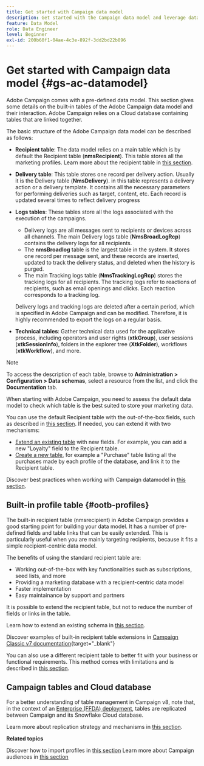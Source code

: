 ```yaml
---
title: Get started with Campaign data model
description: Get started with the Campaign data model and leverage data from your sources to benefit your communications and marketing outputs.
feature: Data Model
role: Data Engineer
level: Beginner
exl-id: 200b60f1-04ae-4c3e-892f-3dd2bd22b896
---
```

# Get started with Campaign data model {#gs-ac-datamodel}

Adobe Campaign comes with a pre-defined data model. This section gives some details on the built-in tables of the Adobe Campaign data model and their interaction. Adobe Campaign relies on a Cloud database containing tables that are linked together.

The basic structure of the Adobe Campaign data model can be described as follows:

* **Recipient table**: The data model relies on a main table which is by default the Recipient table (**nmsRecipient**). This table stores all the marketing profiles. Learn more about the recipient table in [this section](#ootb-profiles).

* **Delivery table**: This table stores one record per delivery action. Usually it is the Delivery table (**NmsDelivery**). in this table represents a delivery action or a delivery template. It contains all the necessary parameters for performing deliveries such as target, content, etc. Each record is updated several times to reflect delivery progress

* **Logs tables**: These tables store all the logs associated with the execution of the campaigns.

    * Delivery logs are all messages sent to recipients or devices across all channels. The main Delivery logs table (**NmsBroadLogRcp**) contains the delivery logs for all recipients.
    * The **nmsBroadlog** table is the largest table in the system. It stores one record per message sent, and these records are inserted, updated to track the delivery status, and deleted when the history is purged.
    * The main Tracking logs table (**NmsTrackingLogRcp**) stores the tracking logs for all recipients. The tracking logs refer to reactions of recipients, such as email openings and clicks. Each reaction corresponds to a tracking log.
    
    Delivery logs and tracking logs are deleted after a certain period, which is specified in Adobe Campaign and can be modified. Therefore, it is highly recommended to export the logs on a regular basis.

* **Technical tables**: Gather technical data used for the applicative process, including operators and user rights (**xtkGroup**), user sessions (**xtkSessionInfo**), folders in the explorer tree (**XtkFolder**), workflows (**xtkWorkflow**), and more.

>[!NOTE]
>
>To access the description of each table, browse to **Administration > Configuration > Data schemas**, select a resource from the list, and click the **Documentation** tab.

When starting with Adobe Campaign, you need to assess the default data model to check which table is the best suited to store your marketing data.

You can use the default Recipient table with the out-of-the-box fields, such as described in [this section](#ootb-profiles). If needed, you can extend it with two mechanisms:

* [Extend an existing table](extend-schema.md) with new fields. For example, you can add a new "Loyalty" field to the Recipient table.
* [Create a new table](create-schema.md), for example a "Purchase" table listing all the purchases made by each profile of the database, and link it to the Recipient table.

Discover best practices when working with Campaign datamodel in [this section](datamodel-best-practices.md).

## Built-in profile table {#ootb-profiles}

The built-in recipient table (nmsrecipient) in Adobe Campaign provides a good starting point for building your data model. It has a number of pre-defined fields and table links that can be easily extended. This is particularly useful when you are mainly targeting recipients, because it fits a simple recipient-centric data model.

The benefits of using the standard recipient table are:

* Working out-of-the-box with key functionalities such as subscriptions, seed lists, and more
* Providing a marketing database with a recipient-centric data model
* Faster implementation
* Easy maintainance by support and partners

It is possible to extend the recipient table, but not to reduce the number of fields or links in the table.

Learn how to extend an existing schema in [this section](extend-schema.md).

Discover examples of built-in recipient table extensions in [Campaign Classic v7 documentation](https://experienceleague.adobe.com/docs/campaign-classic/using/configuring-campaign-classic/editing-schemas/examples-of-schemas-edition.html#extending-a-table){target="_blank"}

You can also use a different recipient table to better fit with your business or functional requirements. This method comes with limitations and is described in [this section](custom-recipient.md).

## Campaign tables and Cloud database

For a better understanding of table management in Campaign v8, note that, in the context of an [Enterprise (FFDA) deployment](../architecture/enterprise-deployment.md), tables are replicated between Campaign and its Snowflake Cloud database.

Learn more about replication strategy and mechanisms in [this section](../architecture/replication.md).

**Related topics**

Discover how to import profiles in [this section](../start/import.md)
Learn more about Campaign audiences in [this section](../start/audiences.md)
